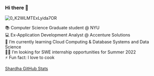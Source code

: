 ### Hi there 👋

![0_K2WLMTExLyida7OR](https://user-images.githubusercontent.com/85691194/146850750-f618e30c-529d-4d6f-97c4-04e0cec83478.gif)


📚 Computer Science Graduate student @ NYU\
💻 Ex-Application Development Analyst @ Accenture Solutions\
🌱 I’m currently learning Cloud Computing & Database Systems and Data Science\
🧑‍💻 I’m looking for SWE internship opportunities for Summer 2022\
⚡ Fun fact: I love to cook
 
[Shardha GitHub Stats](https://github-readme-stats.vercel.app/api?username=Shardhakoul&show_icons=true)
 
 
 																																																																														
 
 
 
